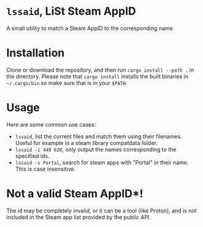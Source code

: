 # `lssaid`, LiSt Steam AppID

A small utility to match a Steam AppID to the corresponding name.

# Installation

Clone or download the repository, and then run `cargo install --path .` in the directory.
Please note that `cargo install` installs the built binaries in `~/.cargo/bin` so make sure that is in your `$PATH`.

# Usage

Here are some common use cases:
- `lssaid`, list the current files and match them using their filenames. Useful for example in a steam library compatdata folder.
- `lssaid -i 440 620`, only output the names corresponding to the specified ids.
- `lssaid -s Portal`, search for steam apps with "Portal" in their name. This is case insensitive.

# Not a valid Steam AppID\*!

The id may be completely invalid, or it can be a tool (like Proton), and is not included in the Steam app list provided by the public API.

